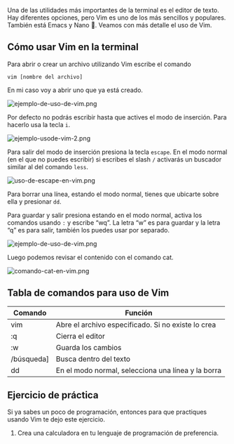 Una de las utilidades más importantes de la terminal es el editor de texto. Hay diferentes opciones, pero Vim es uno de los más sencillos y populares. También está Emacs y Nano 🤔. Veamos con más detalle el uso de Vim.

## Cómo usar Vim en la terminal

Para abrir o crear un archivo utilizando Vim escribe el comando

``` shell
vim [nombre del archivo]
```

En mi caso voy a abrir uno que ya está creado.

![ejemplo-de-uso-de-vim.png](https://cdn.document360.io/da52b302-22aa-4a71-9908-ba18e68ffee7/Images/Documentation/image%28183%29.png)

Por defecto no podrás escribir hasta que actives el modo de inserción. Para hacerlo usa la tecla `i`.

![ejemplo-usode-vim-2.png](https://cdn.document360.io/da52b302-22aa-4a71-9908-ba18e68ffee7/Images/Documentation/Sin%20t%C3%ADtulo%2812%29.png)

Para salir del modo de inserción presiona la tecla `escape`. En el modo normal (en el que no puedes escribir) si escribes el slash `/` activarás un buscador similar al del comando `less`.

![uso-de-escape-en-vim.png](https://cdn.document360.io/da52b302-22aa-4a71-9908-ba18e68ffee7/Images/Documentation/Sin%20t%C3%ADtulo%2813%29.png)

Para borrar una línea, estando el modo normal, tienes que ubicarte sobre ella y presionar `dd`.

Para guardar y salir presiona estando en el modo normal, activa los comandos usando `:` y escribe “wq”. La letra “w” es para guardar y la letra “q” es para salir, también los puedes usar por separado.

![ejemplo-de-uso-de-vim.png](https://cdn.document360.io/da52b302-22aa-4a71-9908-ba18e68ffee7/Images/Documentation/Sin%20t%C3%ADtulo%2814%29.png)

Luego podemos revisar el contenido con el comando cat.

![comando-cat-en-vim.png](https://cdn.document360.io/da52b302-22aa-4a71-9908-ba18e68ffee7/Images/Documentation/image%28184%29.png)

## Tabla de comandos para uso de Vim

|Comando|Función|
|----------|-------|
|vim|Abre el archivo especificado. Si no existe lo crea|
|:q|Cierra el editor|
|:w|Guarda los cambios|
|/búsqueda]|Busca dentro del texto|
|dd|En el modo normal, selecciona una línea y la borra|

## Ejercicio de práctica

Si ya sabes un poco de programación, entonces para que practiques usando Vim te dejo este ejercicio.

1.  Crea una calculadora en tu lenguaje de programación de preferencia.
